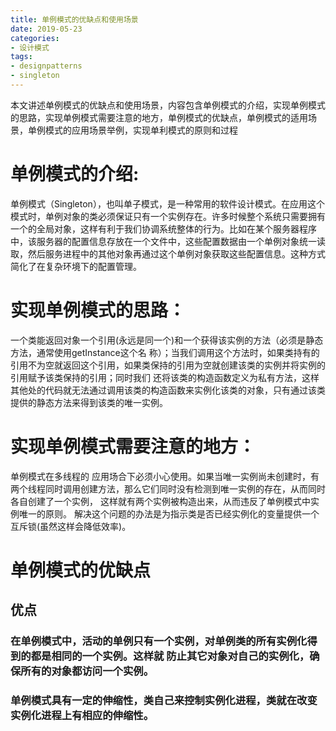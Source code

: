```yaml
---
title: 单例模式的优缺点和使用场景
date: 2019-05-23
categories:
- 设计模式
tags:
- designpatterns
- singleton
---
```


本文讲述单例模式的优缺点和使用场景，内容包含单例模式的介绍，实现单例模式的思路，实现单例模式需要注意的地方，单例模式的优缺点，单例模式的适用场景，单例模式的应用场景举例，实现单利模式的原则和过程

<!-- more -->

# 单例模式的介绍:
   单例模式（Singleton），也叫单子模式，是一种常用的软件设计模式。在应用这个模式时，单例对象的类必须保证只有一个实例存在。许多时候整个系统只需要拥有一个的全局对象，这样有利于我们协调系统整体的行为。比如在某个服务器程序中，该服务器的配置信息存放在一个文件中，这些配置数据由一个单例对象统一读取，然后服务进程中的其他对象再通过这个单例对象获取这些配置信息。这种方式简化了在复杂环境下的配置管理。 

# 实现单例模式的思路：
   一个类能返回对象一个引用(永远是同一个)和一个获得该实例的方法（必须是静态方法，通常使用getInstance这个名 称）；当我们调用这个方法时，如果类持有的引用不为空就返回这个引用，如果类保持的引用为空就创建该类的实例并将实例的引用赋予该类保持的引用；同时我们 还将该类的构造函数定义为私有方法，这样其他处的代码就无法通过调用该类的构造函数来实例化该类的对象，只有通过该类提供的静态方法来得到该类的唯一实例。
# 实现单例模式需要注意的地方：
   单例模式在多线程的 应用场合下必须小心使用。如果当唯一实例尚未创建时，有两个线程同时调用创建方法，那么它们同时没有检测到唯一实例的存在，从而同时各自创建了一个实例， 这样就有两个实例被构造出来，从而违反了单例模式中实例唯一的原则。 解决这个问题的办法是为指示类是否已经实例化的变量提供一个互斥锁(虽然这样会降低效率)。
# 单例模式的优缺点

## 优点

### 在单例模式中，活动的单例只有一个实例，对单例类的所有实例化得到的都是相同的一个实例。这样就 防止其它对象对自己的实例化，确保所有的对象都访问一个实例。
### 单例模式具有一定的伸缩性，类自己来控制实例化进程，类就在改变实例化进程上有相应的伸缩性。